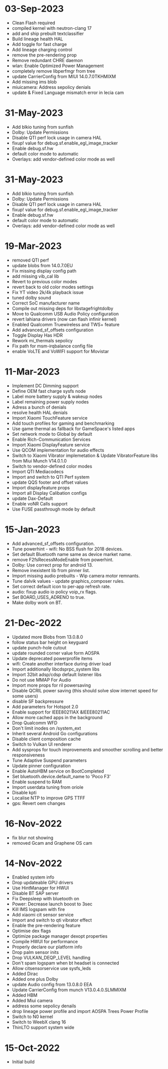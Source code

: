 # 03-Sep-2023
- Clean Flash required 
- compiled kernel with neutron-clang 17
- add and ship prebuilt textclassifier 
-  Build lineage health HAL
- Add toggle for fast charge 
- Add lineage charging control
- remove the pre-rendering prop
- Remove redundant CHRE daemon
- wlan: Enable Optimized Power Management 
- completely remove libperfmgr from tree
- update CarrierConfig from MIUI 14.0.7.0TKHMIXM 
- Add missing ims blob
- miuicamera: Address sepolicy denials
- update & Fixed Language mismatch error in lecia cam

# 31-May-2023
- Add blkio tuning from sunfish
- Dolby: Update Permissions
- Disable QTI perf lock usage in camera HAL
- fixup! value for debug.sf.enable_egl_image_tracker
- Enable debug.sf.hw 
-  default color mode to automatic
-  Overlays: add vendor-defined color mode as well

# 31-May-2023
- Add blkio tuning from sunfish
- Dolby: Update Permissions
- Disable QTI perf lock usage in camera HAL
- fixup! value for debug.sf.enable_egl_image_tracker
- Enable debug.sf.hw 
-  default color mode to automatic
-  Overlays: add vendor-defined color mode as well

# 19-Mar-2023
- removed QTI perf
- update blobs from 14.0.7.0EU
- Fix missing display config path
- add missing vib_cal lib
- Revert to previous color modes
- revert back to old color modes settings
- Fix YT video 2k/4k playback issue
- tuned dolby sound 
- Correct SoC manufacturer name
- Compile out missing deps for libstagefrightdolby
- Move to Qualcomm USB Audio Policy configuration
- revert lahiana drivers (now can flash infinir kernel)
- Enabled Qualcomm Truewireless and TWS+ feature 
- Add advanced_sf_offsets configuration
- Toggle Display Has HDR
- Rework mi_thermals sepolicy 
- Fix path for msm-irqbalance config file
- enable VoLTE and VoWIFI support for Movistar

# 11-Mar-2023
- Implement DC Dimming support
- Define OEM fast charge sysfs node
- Label more battery supply & wakeup nodes
- Label remaining power supply nodes
- Adress a bunch of denials
- resolve health HAL denials 
- Import Xiaomi TouchFeature service
- Add touch profiles for gaming and benchmarking
- Use game thermal as fallback for GameSpace's listed apps
- Set network mode to Global by default
- Enable Rich-Communication Services 
- Import Xiaomi DisplayFeature service 
- Use QCOM implementation for audio effects
- Switch to Xiaomi Vibrator implemetation & Update VibratorFeature libs from Miui Munch V14.0.1.0
- Switch to vendor-defined color modes
- Import QTI Mediacodecs
- Import and switch to QTI Perf system
- update QQS footer and offset values
- Import displayfeature props
- Import all Display Calibation configs
- update Dax-Default
- Enable voNR Calls support
- Use FUSE passthrough mode by default

# 15-Jan-2023
- Add advanced_sf_offsets configuration. 
- Tune powerhint - wifi: No BSS flush for 2018 devices. 
- Set default Bluetooth name same as device market name. 
- remove F2fsRecessModeEnable from powerhint. 
- Dolby: Use correct prop for android 13. 
- Remove inexistent lib from pinner list. 
- Import missing audio prebuilts - Wip camera motor remnants. 
- Tune dalvik values - update graphics_composer rules. 
- Set correct default icon to per-app refresh rate.
- audio: fixup audio io policy voip_rx flags.
- Set BOARD_USES_ADRENO to true.
- Make dolby work on BT.

# 21-Dec-2022
- Updated more Blobs from 13.0.8.0
- follow status bar height on keyguard
- update punch-hole cutout
- update rounded corner value form AOSPA 
- Update deprecated powerprofile items
- wifi: Create another interface during driver load
- Import additionally libcdsprpc_system libs
- Import 32bit adsp/cdsp default listener libs
- Do not use MMAP For Audio
- Import more props for ril powersaving
- Disable QCRIL power saving
  (this should solve slow internet speed for some users)
- disable SF backpressure 
- Add parameters for Hotspot 2.0
- Enable support for IEEE80211AX &IEEE80211AC
- Allow more cached apps in the background 
- Drop Qualcomm WFD 
- Don't limit inodes on /system_ext
- Inherit several Android Go configurations
- Disable client composition cache
- Switch to Vulkan UI renderer
- Add sysprops for touch improvements and smoother scrolling and better responsiveness 
- Tune Adaptive Suspend parameters
- Update pinner configuration
- Enable AutoHBM service on BootCompleted
- Set bluetooth.device.default_name to 'Poco F3'
- Enable suspend to RAM 
- Import userdata tuning from oriole
- Disable kpti
- Localise NTP to improve GPS TTFF
- gps: Revert oem changes

# 16-Nov-2022
- fix blur not showing 
- removed Gcam and  Graphene OS cam

# 14-Nov-2022
- Enabled system info
- Drop updateable GPU drivers
- Use HintManager for HWUI
- Disable BT SAP server
- Fix Deepsleep with bluetooth on 
- Power: Decrease launch boost to 3sec
- Kill IMS logspam with fire
- Add xiaomi cit sensor service
- Import and switch to qti vibrator effect
- Enable the pre-rendering feature
- Optimise dex flags
- Optimize package manager dexopt properties
- Compile HWUI for performance
- Properly declare our platform info
- Drop palm sensor inits
- Drop VULKAN_DEQP_LEVEL handling
- Don't spam logspam when bt headset is connected
- Allow citsensorservice use sysfs_leds
- Added Dirac
- Added one plus Dolby
- update Audio config from 13.0.8.0 EEA
- Update CarrierConfig from munch V13.0.4.0.SLMMIXM
- Added HBM
- Added Miui camera
- address some sepolicy denails
- drop lineage power profile and import AOSPA Trees Power Profile
- Switch to N0 kernel 
- Switch to WeebX clang 16
- ThinLTO support system wide

# 15-Oct-2022
- Initial build


